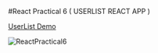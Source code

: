 #React Practical 6 ( USERLIST REACT APP ) 

<a href="https://userlist-react-application.netlify.app/">UserList Demo</a>

![ReactPractical6](https://user-images.githubusercontent.com/41836849/160587641-febffb73-b05f-4211-b54c-2dce7510565d.png)
